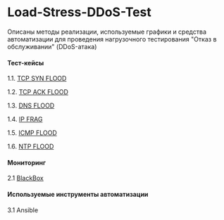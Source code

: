 # Load-Stress-DDoS-Test

Описаны методы реализации, используемые графики и средства автоматизации для проведения нагрузочного тестирования "Отказ в обслуживании" (DDoS-атака)

#### Тест-кейсы
1.1. [TCP SYN FLOOD](https://github.com/Fireng/Load-Stress-DDoS-Test/blob/main/TCP_SYN/README.md)

1.2. [TCP ACK FLOOD](https://github.com/Fireng/Load-Stress-DDoS-Test/blob/main/TCP_ACK/README.md)

1.3. [DNS FLOOD](https://github.com/Fireng/Load-Stress-DDoS-Test/blob/main/DNS_FLOOD/README.md)

1.4. [IP FRAG](https://github.com/Fireng/Load-Stress-DDoS-Test/blob/main/IP_FRAG/README.md)

1.5. [ICMP FLOOD](https://github.com/Fireng/Load-Stress-DDoS-Test/blob/main/ICMP_FLOOD/README.md)

1.6. [NTP FLOOD](https://github.com/Fireng/Load-Stress-DDoS-Test/tree/main/NTP_FLOOD)

#### Мониторинг
2.1 [BlackBox](https://github.com/prometheus/blackbox_exporter)
#### Используемые инструменты автоматизации
3.1 Ansible
